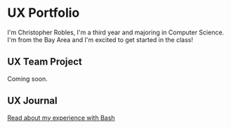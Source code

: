 # UX Portfolio

I'm Christopher Robles, I'm a third year and majoring in Computer Science. I'm from the Bay Area and I'm excited to get started in the class!

## UX Team Project

Coming soon.

## UX Journal

[Read about my experience with Bash](j01/)
